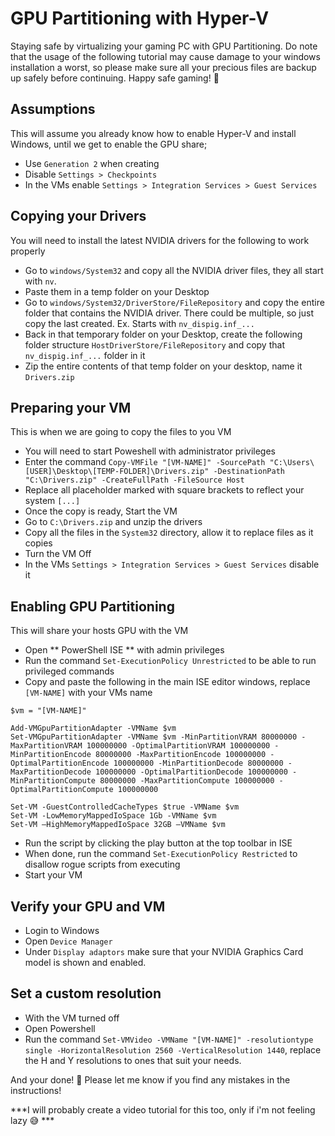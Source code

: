 # GPU Partitioning with Hyper-V
Staying safe by virtualizing your gaming PC with GPU Partitioning. Do note that the usage of the following tutorial may cause damage to your windows installation a worst, so please make sure all your precious files are backup up safely before continuing. Happy safe gaming! 💜 

## Assumptions
This will assume you already know how to enable Hyper-V and install Windows, until we get to enable the GPU share;
- Use `Generation 2` when creating
- Disable `Settings > Checkpoints`
- In the VMs enable `Settings > Integration Services > Guest Services`

## Copying your Drivers
You will need to install the latest NVIDIA drivers for the following to work properly
- Go to `windows/System32` and copy all the NVIDIA driver files, they all start with `nv`.
- Paste them in a temp folder on your Desktop
- Go to `windows/System32/DriverStore/FileRepository` and copy the entire folder that contains the NVIDIA driver. There could be multiple, so just copy the last created. Ex. Starts with `nv_dispig.inf_...`
- Back in that temporary folder on your Desktop, create the following folder structure `HostDriverStore/FileRepository` and copy that `nv_dispig.inf_...` folder in it
- Zip the entire contents of that temp folder on your desktop, name it `Drivers.zip`

## Preparing your VM
This is when we are going to copy the files to you VM
- You will need to start Poweshell with administrator privileges
- Enter the command `Copy-VMFile "[VM-NAME]" -SourcePath "C:\Users\[USER]\Desktop\[TEMP-FOLDER]\Drivers.zip" -DestinationPath "C:\Drivers.zip" -CreateFullPath -FileSource Host`
- Replace all placeholder marked with square brackets to reflect your system `[...]`
- Once the copy is ready, Start the VM
- Go to `C:\Drivers.zip` and unzip the drivers
- Copy all the files in the `System32` directory, allow it to replace files as it copies
- Turn the VM Off
- In the VMs `Settings > Integration Services > Guest Services` disable it

## Enabling GPU Partitioning
This will share your hosts GPU with the VM
- Open ** PowerShell ISE ** with admin privileges
- Run the command `Set-ExecutionPolicy Unrestricted` to be able to run privileged commands
- Copy and paste the following in the main ISE editor windows, replace `[VM-NAME]` with your VMs name

```
$vm = "[VM-NAME]"

Add-VMGpuPartitionAdapter -VMName $vm
Set-VMGpuPartitionAdapter -VMName $vm -MinPartitionVRAM 80000000 -MaxPartitionVRAM 100000000 -OptimalPartitionVRAM 100000000 -MinPartitionEncode 80000000 -MaxPartitionEncode 100000000 -OptimalPartitionEncode 100000000 -MinPartitionDecode 80000000 -MaxPartitionDecode 100000000 -OptimalPartitionDecode 100000000 -MinPartitionCompute 80000000 -MaxPartitionCompute 100000000 -OptimalPartitionCompute 100000000

Set-VM -GuestControlledCacheTypes $true -VMName $vm
Set-VM -LowMemoryMappedIoSpace 1Gb -VMName $vm
Set-VM –HighMemoryMappedIoSpace 32GB –VMName $vm
```

- Run the script by clicking the play button at the top toolbar in ISE
- When done, run the command `Set-ExecutionPolicy Restricted` to disallow rogue scripts from executing
- Start your VM

## Verify your GPU and VM
- Login to Windows
- Open `Device Manager`
- Under `Display adaptors` make sure that your NVIDIA Graphics Card model is shown and enabled. 

## Set a custom resolution
- With the VM turned off
- Open Powershell
- Run the command `Set-VMVideo -VMName "[VM-NAME]" -resolutiontype single -HorizontalResolution 2560 -VerticalResolution 1440`, replace the H and Y resolutions to ones that suit your needs.

And your done! 🎉 Please let me know if you find any mistakes in the instructions!

***I will probably create a video tutorial for this too, only if i'm not feeling lazy 😅 ***